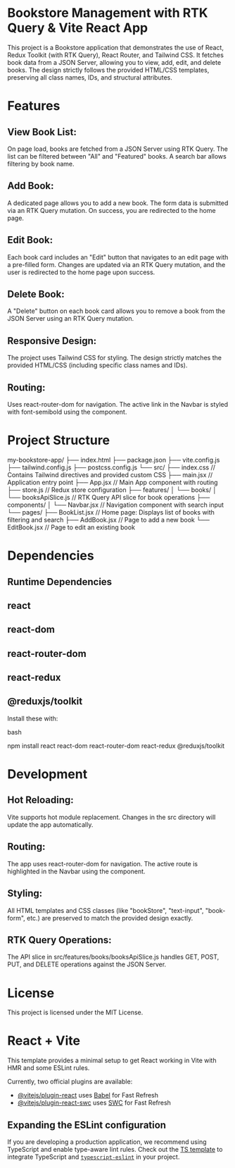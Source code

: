 # Bookstore Management with RTK Query & Vite React App

This project is a Bookstore application that demonstrates the use of React, Redux Toolkit (with RTK Query), React Router, and Tailwind CSS. It fetches book data from a JSON Server, allowing you to view, add, edit, and delete books. The design strictly follows the provided HTML/CSS templates, preserving all class names, IDs, and structural attributes.

# Features

## View Book List:

On page load, books are fetched from a JSON Server using RTK Query. The list can be filtered between "All" and "Featured" books. A search bar allows filtering by book name.

## Add Book:

A dedicated page allows you to add a new book. The form data is submitted via an RTK Query mutation. On success, you are redirected to the home page.

## Edit Book:

Each book card includes an "Edit" button that navigates to an edit page with a pre-filled form. Changes are updated via an RTK Query mutation, and the user is redirected to the home page upon success.

## Delete Book:

A "Delete" button on each book card allows you to remove a book from the JSON Server using an RTK Query mutation.

## Responsive Design:

The project uses Tailwind CSS for styling. The design strictly matches the provided HTML/CSS (including specific class names and IDs).

## Routing:

Uses react-router-dom for navigation. The active link in the Navbar is styled with font-semibold using the <NavLink> component.

# Project Structure

my-bookstore-app/
├── index.html
├── package.json
├── vite.config.js
├── tailwind.config.js
├── postcss.config.js
└── src/
├── index.css // Contains Tailwind directives and provided custom CSS
├── main.jsx // Application entry point
├── App.jsx // Main App component with routing
├── store.js // Redux store configuration
├── features/
│ └── books/
│ └── booksApiSlice.js // RTK Query API slice for book operations
├── components/
│ └── Navbar.jsx // Navigation component with search input
└── pages/
├── BookList.jsx // Home page: Displays list of books with filtering and search
├── AddBook.jsx // Page to add a new book
└── EditBook.jsx // Page to edit an existing book

# Dependencies

## Runtime Dependencies

## react

## react-dom

## react-router-dom

## react-redux

## @reduxjs/toolkit

Install these with:

bash

npm install react react-dom react-router-dom react-redux @reduxjs/toolkit

# Development

## Hot Reloading:

Vite supports hot module replacement. Changes in the src directory will update the app automatically.

## Routing:

The app uses react-router-dom for navigation. The active route is highlighted in the Navbar using the <NavLink> component.

## Styling:

All HTML templates and CSS classes (like "bookStore", "text-input", "book-form", etc.) are preserved to match the provided design exactly.

## RTK Query Operations:

The API slice in src/features/books/booksApiSlice.js handles GET, POST, PUT, and DELETE operations against the JSON Server.

# License

This project is licensed under the MIT License.

# React + Vite

This template provides a minimal setup to get React working in Vite with HMR and some ESLint rules.

Currently, two official plugins are available:

- [@vitejs/plugin-react](https://github.com/vitejs/vite-plugin-react/blob/main/packages/plugin-react/README.md) uses [Babel](https://babeljs.io/) for Fast Refresh
- [@vitejs/plugin-react-swc](https://github.com/vitejs/vite-plugin-react-swc) uses [SWC](https://swc.rs/) for Fast Refresh

## Expanding the ESLint configuration

If you are developing a production application, we recommend using TypeScript and enable type-aware lint rules. Check out the [TS template](https://github.com/vitejs/vite/tree/main/packages/create-vite/template-react-ts) to integrate TypeScript and [`typescript-eslint`](https://typescript-eslint.io) in your project.
